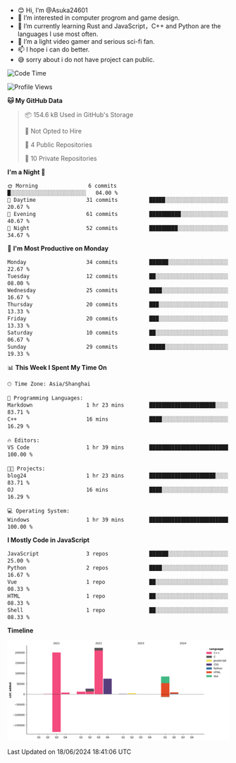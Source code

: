 - 😊 Hi, I’m @Asuka24601
- 👀 I’m interested in computer progrom and game design.
- 🌱 I’m currently learning Rust and JavaScript，C++ and Python are the languages I use most often.
- 💞️ I’m a light video gamer and serious sci-fi fan.
- 📫 I hope i can do better.
- 😅 sorry about i do not have project can public.

<!--START_SECTION:waka-->
![Code Time](http://img.shields.io/badge/Code%20Time-651%20hrs%2027%20mins-blue)

![Profile Views](http://img.shields.io/badge/Profile%20Views-0-blue)

**🐱 My GitHub Data** 

> 📦 154.6 kB Used in GitHub's Storage 
 > 
> 🚫 Not Opted to Hire
 > 
> 📜 4 Public Repositories 
 > 
> 🔑 10 Private Repositories 
 > 
**I'm a Night 🦉** 

```text
🌞 Morning                6 commits           █░░░░░░░░░░░░░░░░░░░░░░░░   04.00 % 
🌆 Daytime                31 commits          █████░░░░░░░░░░░░░░░░░░░░   20.67 % 
🌃 Evening                61 commits          ██████████░░░░░░░░░░░░░░░   40.67 % 
🌙 Night                  52 commits          █████████░░░░░░░░░░░░░░░░   34.67 % 
```
📅 **I'm Most Productive on Monday** 

```text
Monday                   34 commits          ██████░░░░░░░░░░░░░░░░░░░   22.67 % 
Tuesday                  12 commits          ██░░░░░░░░░░░░░░░░░░░░░░░   08.00 % 
Wednesday                25 commits          ████░░░░░░░░░░░░░░░░░░░░░   16.67 % 
Thursday                 20 commits          ███░░░░░░░░░░░░░░░░░░░░░░   13.33 % 
Friday                   20 commits          ███░░░░░░░░░░░░░░░░░░░░░░   13.33 % 
Saturday                 10 commits          ██░░░░░░░░░░░░░░░░░░░░░░░   06.67 % 
Sunday                   29 commits          █████░░░░░░░░░░░░░░░░░░░░   19.33 % 
```


📊 **This Week I Spent My Time On** 

```text
🕑︎ Time Zone: Asia/Shanghai

💬 Programming Languages: 
Markdown                 1 hr 23 mins        █████████████████████░░░░   83.71 % 
C++                      16 mins             ████░░░░░░░░░░░░░░░░░░░░░   16.29 % 

🔥 Editors: 
VS Code                  1 hr 39 mins        █████████████████████████   100.00 % 

🐱‍💻 Projects: 
blog24                   1 hr 23 mins        █████████████████████░░░░   83.71 % 
OJ                       16 mins             ████░░░░░░░░░░░░░░░░░░░░░   16.29 % 

💻 Operating System: 
Windows                  1 hr 39 mins        █████████████████████████   100.00 % 
```

**I Mostly Code in JavaScript** 

```text
JavaScript               3 repos             ██████░░░░░░░░░░░░░░░░░░░   25.00 % 
Python                   2 repos             ████░░░░░░░░░░░░░░░░░░░░░   16.67 % 
Vue                      1 repo              ██░░░░░░░░░░░░░░░░░░░░░░░   08.33 % 
HTML                     1 repo              ██░░░░░░░░░░░░░░░░░░░░░░░   08.33 % 
Shell                    1 repo              ██░░░░░░░░░░░░░░░░░░░░░░░   08.33 % 
```



**Timeline**

![Lines of Code chart](https://raw.githubusercontent.com/Asuka24601/Asuka24601/main/assets/bar_graph.png)


 Last Updated on 18/06/2024 18:41:06 UTC
<!--END_SECTION:waka-->

